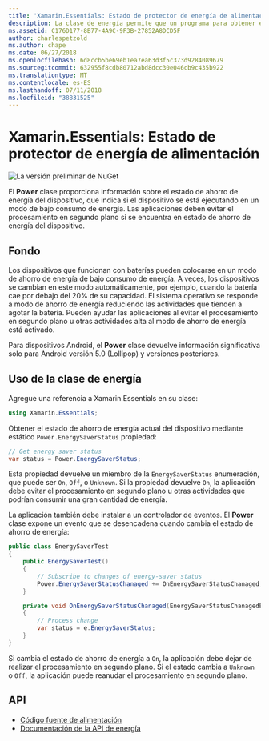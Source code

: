 ```yaml
---
title: 'Xamarin.Essentials: Estado de protector de energía de alimentación'
description: La clase de energía permite que un programa para obtener el estado de ahorro de energía para determinar si el dispositivo está funcionando en un modo de bajo consumo de energía.
ms.assetid: C176D177-8B77-4A9C-9F3B-27852A8DCD5F
author: charlespetzold
ms.author: chape
ms.date: 06/27/2018
ms.openlocfilehash: 6d8ccb5be69eb1ea7ea63d3f5c373d9284089679
ms.sourcegitcommit: 632955f8cdb80712abd8dcc30e046cb9c435b922
ms.translationtype: MT
ms.contentlocale: es-ES
ms.lasthandoff: 07/11/2018
ms.locfileid: "38831525"
---
```

# <a name="xamarinessentials-power-energy-saver-status"></a>Xamarin.Essentials: Estado de protector de energía de alimentación

![La versión preliminar de NuGet](~/media/shared/pre-release.png)

El **Power** clase proporciona información sobre el estado de ahorro de energía del dispositivo, que indica si el dispositivo se está ejecutando en un modo de bajo consumo de energía. Las aplicaciones deben evitar el procesamiento en segundo plano si se encuentra en estado de ahorro de energía del dispositivo.

## <a name="background"></a>Fondo

Los dispositivos que funcionan con baterías pueden colocarse en un modo de ahorro de energía de bajo consumo de energía. A veces, los dispositivos se cambian en este modo automáticamente, por ejemplo, cuando la batería cae por debajo del 20% de su capacidad. El sistema operativo se responde a modo de ahorro de energía reduciendo las actividades que tienden a agotar la batería. Pueden ayudar las aplicaciones al evitar el procesamiento en segundo plano u otras actividades alta al modo de ahorro de energía está activado.

Para dispositivos Android, el **Power** clase devuelve información significativa solo para Android versión 5.0 (Lollipop) y versiones posteriores.

## <a name="using-the-power-class"></a>Uso de la clase de energía

Agregue una referencia a Xamarin.Essentials en su clase:

```csharp
using Xamarin.Essentials;
```

Obtener el estado de ahorro de energía actual del dispositivo mediante estático `Power.EnergySaverStatus` propiedad:

```csharp
// Get energy saver status
var status = Power.EnergySaverStatus;
```

Esta propiedad devuelve un miembro de la `EnergySaverStatus` enumeración, que puede ser `On`, `Off`, o `Unknown`. Si la propiedad devuelve `On`, la aplicación debe evitar el procesamiento en segundo plano u otras actividades que podrían consumir una gran cantidad de energía.

La aplicación también debe instalar a un controlador de eventos. El **Power** clase expone un evento que se desencadena cuando cambia el estado de ahorro de energía:

```csharp
public class EnergySaverTest
{
    public EnergySaverTest()
    {
        // Subscribe to changes of energy-saver status
        Power.EnergySaverStatusChanaged += OnEnergySaverStatusChanaged;
    }

    private void OnEnergySaverStatusChanaged(EnergySaverStatusChanagedEventArgs e)
    {
        // Process change
        var status = e.EnergySaverStatus;
    }
}
```

Si cambia el estado de ahorro de energía a `On`, la aplicación debe dejar de realizar el procesamiento en segundo plano. Si el estado cambia a `Unknown` o `Off`, la aplicación puede reanudar el procesamiento en segundo plano.

## <a name="api"></a>API

- [Código fuente de alimentación](https://github.com/xamarin/Essentials/tree/master/Xamarin.Essentials/Power)
- [Documentación de la API de energía](xref:Xamarin.Essentials.Power)
